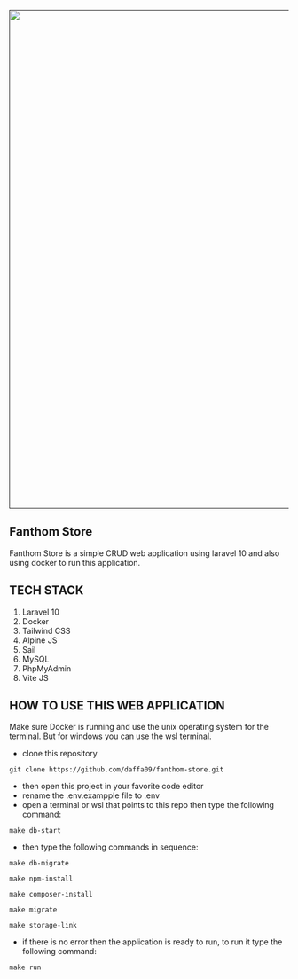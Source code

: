 <p align="center"><a href="" target="_blank"><img src="https://github.com/daffa09/fanthom-store/assets/68214221/868041dd-1c5e-4e9e-8861-1dfc8d8d5f26" width="900"></a></p>


## Fanthom Store

Fanthom Store is a simple CRUD web application using laravel 10 and also using docker to run this application.

## TECH STACK

1. Laravel 10
2. Docker
3. Tailwind CSS
4. Alpine JS
5. Sail
6. MySQL
7. PhpMyAdmin
8. Vite JS

## HOW TO USE THIS WEB APPLICATION

Make sure Docker is running and use the unix operating system for the terminal. But for windows you can use the wsl terminal.

- clone this repository

```
git clone https://github.com/daffa09/fanthom-store.git
```

- then open this project in your favorite code editor
- rename the .env.exampple file to .env
- open a terminal or wsl that points to this repo then type the following command:

```
make db-start
```

- then type the following commands in sequence:

```
make db-migrate

make npm-install

make composer-install

make migrate

make storage-link
```

- if there is no error then the application is ready to run, to run it type the following command:

```
make run
```
